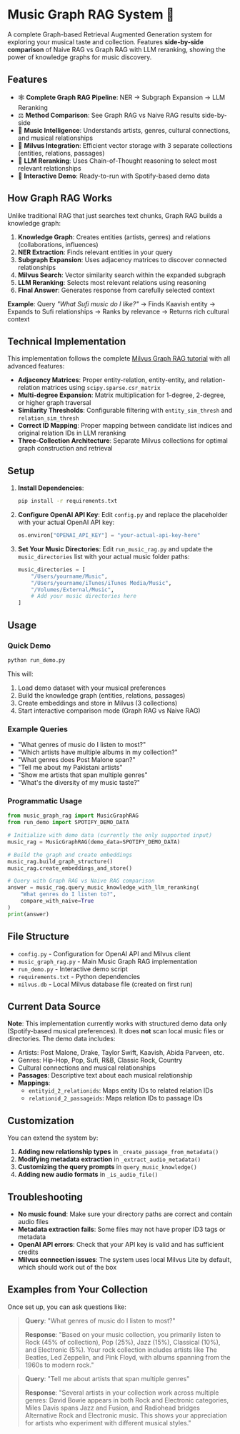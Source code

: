 # Music Graph RAG System 🎵

A complete Graph-based Retrieval Augmented Generation system for exploring your musical taste and collection. Features **side-by-side comparison** of Naive RAG vs Graph RAG with LLM reranking, showing the power of knowledge graphs for music discovery.

## Features

- 🕸️ **Complete Graph RAG Pipeline**: NER → Subgraph Expansion → LLM Reranking
- ⚖️ **Method Comparison**: See Graph RAG vs Naive RAG results side-by-side
- 🎵 **Music Intelligence**: Understands artists, genres, cultural connections, and musical relationships
- 💾 **Milvus Integration**: Efficient vector storage with 3 separate collections (entities, relations, passages)
- 🧠 **LLM Reranking**: Uses Chain-of-Thought reasoning to select most relevant relationships
- 🎯 **Interactive Demo**: Ready-to-run with Spotify-based demo data

## How Graph RAG Works

Unlike traditional RAG that just searches text chunks, Graph RAG builds a knowledge graph:

1. **Knowledge Graph**: Creates entities (artists, genres) and relations (collaborations, influences)
2. **NER Extraction**: Finds relevant entities in your query
3. **Subgraph Expansion**: Uses adjacency matrices to discover connected relationships  
4. **Milvus Search**: Vector similarity search within the expanded subgraph
5. **LLM Reranking**: Selects most relevant relations using reasoning
6. **Final Answer**: Generates response from carefully selected context

**Example**: Query *"What Sufi music do I like?"* → Finds Kaavish entity → Expands to Sufi relationships → Ranks by relevance → Returns rich cultural context

## Technical Implementation

This implementation follows the complete [Milvus Graph RAG tutorial](https://milvus.io/docs/graph_rag_with_milvus.md) with all advanced features:

- **Adjacency Matrices**: Proper entity-relation, entity-entity, and relation-relation matrices using `scipy.sparse.csr_matrix`
- **Multi-degree Expansion**: Matrix multiplication for 1-degree, 2-degree, or higher graph traversal
- **Similarity Thresholds**: Configurable filtering with `entity_sim_thresh` and `relation_sim_thresh`
- **Correct ID Mapping**: Proper mapping between candidate list indices and original relation IDs in LLM reranking
- **Three-Collection Architecture**: Separate Milvus collections for optimal graph construction and retrieval

## Setup

1. **Install Dependencies**:
   ```bash
   pip install -r requirements.txt
   ```

2. **Configure OpenAI API Key**:
   Edit `config.py` and replace the placeholder with your actual OpenAI API key:
   ```python
   os.environ["OPENAI_API_KEY"] = "your-actual-api-key-here"
   ```

3. **Set Your Music Directories**:
   Edit `run_music_rag.py` and update the `music_directories` list with your actual music folder paths:
   ```python
   music_directories = [
       "/Users/yourname/Music",
       "/Users/yourname/iTunes/iTunes Media/Music",
       "/Volumes/External/Music",
       # Add your music directories here
   ]
   ```

## Usage

### Quick Demo
```bash
python run_demo.py
```

This will:
1. Load demo dataset with your musical preferences  
2. Build the knowledge graph (entities, relations, passages)
3. Create embeddings and store in Milvus (3 collections)
4. Start interactive comparison mode (Graph RAG vs Naive RAG)

### Example Queries

- "What genres of music do I listen to most?"
- "Which artists have multiple albums in my collection?"
- "What genres does Post Malone span?"
- "Tell me about my Pakistani artists"
- "Show me artists that span multiple genres"
- "What's the diversity of my music taste?"

### Programmatic Usage

```python
from music_graph_rag import MusicGraphRAG
from run_demo import SPOTIFY_DEMO_DATA

# Initialize with demo data (currently the only supported input)
music_rag = MusicGraphRAG(demo_data=SPOTIFY_DEMO_DATA)

# Build the graph and create embeddings
music_rag.build_graph_structure()
music_rag.create_embeddings_and_store()

# Query with Graph RAG vs Naive RAG comparison
answer = music_rag.query_music_knowledge_with_llm_reranking(
    "What genres do I listen to?", 
    compare_with_naive=True
)
print(answer)
```

## File Structure

- `config.py` - Configuration for OpenAI API and Milvus client
- `music_graph_rag.py` - Main Music Graph RAG implementation
- `run_demo.py` - Interactive demo script
- `requirements.txt` - Python dependencies
- `milvus.db` - Local Milvus database file (created on first run)

## Current Data Source

**Note**: This implementation currently works with structured demo data only (Spotify-based musical preferences). It does **not** scan local music files or directories. The demo data includes:

- Artists: Post Malone, Drake, Taylor Swift, Kaavish, Abida Parveen, etc.
- Genres: Hip-Hop, Pop, Sufi, R&B, Classic Rock, Country
- Cultural connections and musical relationships
- **Passages**: Descriptive text about each musical relationship
- **Mappings**: 
  - `entityid_2_relationids`: Maps entity IDs to related relation IDs
  - `relationid_2_passageids`: Maps relation IDs to passage IDs

## Customization

You can extend the system by:

1. **Adding new relationship types** in `_create_passage_from_metadata()`
2. **Modifying metadata extraction** in `_extract_audio_metadata()`
3. **Customizing the query prompts** in `query_music_knowledge()`
4. **Adding new audio formats** in `_is_audio_file()`

## Troubleshooting

- **No music found**: Make sure your directory paths are correct and contain audio files
- **Metadata extraction fails**: Some files may not have proper ID3 tags or metadata
- **OpenAI API errors**: Check that your API key is valid and has sufficient credits
- **Milvus connection issues**: The system uses local Milvus Lite by default, which should work out of the box

## Examples from Your Collection

Once set up, you can ask questions like:

> **Query**: "What genres of music do I listen to most?"
> 
> **Response**: "Based on your music collection, you primarily listen to Rock (45% of collection), Pop (25%), Jazz (15%), Classical (10%), and Electronic (5%). Your rock collection includes artists like The Beatles, Led Zeppelin, and Pink Floyd, with albums spanning from the 1960s to modern rock."

> **Query**: "Tell me about artists that span multiple genres"
> 
> **Response**: "Several artists in your collection work across multiple genres: David Bowie appears in both Rock and Electronic categories, Miles Davis spans Jazz and Fusion, and Radiohead bridges Alternative Rock and Electronic music. This shows your appreciation for artists who experiment with different musical styles."
